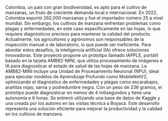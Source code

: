 Colombia, un país con gran biodiversidad, es apto para el cultivo de manzanas, un fruto de creciente demanda local e internacional. En 2022, Colombia exportó 262,000 manzanas y fue el importador número 25 a nivel mundial. Sin embargo, los cultivos de manzana enfrentan problemas como plagas y enfermedades, en este caso específicamente en las hojas, lo que requiere diagnósticos precisos para mantener la calidad del producto. Actualmente, los agricultores y agrónomos son responsables de la inspección manual o de laboratorio, lo que puede ser ineficiente. Para abordar estos desafíos, la inteligencia artificial (IA) ofrece soluciones innovadoras. Este proyecto propone un prototipo llamado IAPPLE, portátil basado en la tarjeta AMB82-MINI, que utiliza procesamiento de imágenes e IA para diagnosticar el estado de salud de las hojas de manzana. La AMB82-MINI incluye una Unidad de Procesamiento Neuronal (NPU), ideal para ejecutar modelos de Aprendizaje Profundo como MobileNetV2, optimizando el diagnóstico de enfermedades y plagas como escarabajos, arañitas rojas, sarna y podredumbre negra. Con un peso de 236 gramos, el prototipo puede diagnosticar en menos de 4 milisegundos y tiene una autonomía e 6 horas. Se entrenó utilizando una base de datos de Kaggle y una creada por los autores en las visitas técnica a Boyacá. Este desarrollo representa una solución eficiente para mejorar la productividad y la calidad en los cultivos de manzana.
